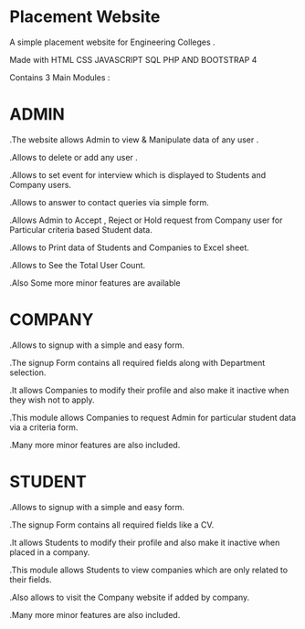 # Placement Website

A simple placement website for Engineering Colleges .

Made with HTML CSS JAVASCRIPT SQL PHP AND BOOTSTRAP 4

Contains 3 Main Modules :

# ADMIN
.The website allows Admin to view & Manipulate data of any user .

.Allows to delete or add any user .

.Allows to set event for interview which is displayed to Students and Company users.

.Allows to answer to contact queries via simple form.

.Allows Admin to Accept , Reject or Hold request from Company user for Particular criteria based Student data.

.Allows to Print data of Students and Companies to Excel sheet.

.Allows to See the Total User Count.

.Also Some more minor features are available

# COMPANY
.Allows to signup with a simple and easy form.

.The signup Form contains all required fields along with Department selection.

.It allows Companies to modify their profile and also make it inactive when they wish not to apply.

.This module allows Companies to request Admin for particular student data via a criteria form.

.Many more minor features are also included.


# STUDENT
.Allows to signup with a simple and easy form.

.The signup Form contains all required fields like a CV.

.It allows Students to modify their profile and also make it inactive when placed in a company.

.This module allows Students to view companies which are only related to their fields.

.Also allows to visit the Company website if added by company.

.Many more minor features are also included.
